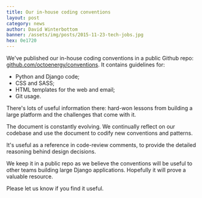 ```yaml
---
title: Our in-house coding conventions
layout: post
category: news
author: David Winterbottom
banner: /assets/img/posts/2015-11-23-tech-jobs.jpg
hex: 0e1720
---
```


We've published our in-house coding conventions in a public Github repo: [github.com/octoenergy/conventions](https://github.com/octoenergy/conventions). It contains
guidelines for:

- Python and Django code;
- CSS and SASS;
- HTML templates for the web and email;
- Git usage.

There's lots of useful information there: hard-won lessons from building a large
platform and the challenges that come with it.

The document is constantly evolving. We continually reflect on our codebase and
use the document to codify new conventions and patterns. 

It's useful as a reference in code-review comments, to provide the
detailed reasoning behind design decisions.

We keep it in a public repo as we believe the conventions will be useful to
other teams building large Django applications.  Hopefully it will prove a
valuable resource.

Please let us know if you find it useful.


